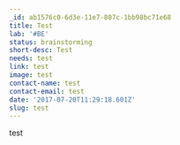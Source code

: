 ```yaml
---
_id: ab1576c0-6d3e-11e7-807c-1bb98bc71e68
title: Test
lab: '#BE'
status: brainstorming
short-desc: Test
needs: test
link: test
image: test
contact-name: test
contact-email: test
date: '2017-07-20T11:29:18.601Z'
slug: test
---
```

test
